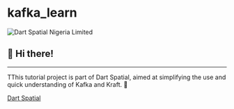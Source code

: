 # kafka_learn


![Dart Spatial Nigeria Limited](https://dartspatial.com.ng/log.png)

## 👋 Hi there! 
***
TThis tutorial project is part of Dart Spatial, aimed at simplifying the use and quick understanding of Kafka and Kraft. 🚀

[Dart Spatial](http://dartspatial.com.ng/)


